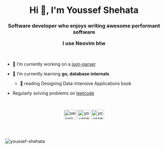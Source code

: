 <h1 align="center">Hi 👋, I'm Youssef Shehata</h1>
<h3 align="center">Software developer who enjoys writing awesome performant software

I use Neovim btw</h3>
 
<br>

- 🔭 I’m currently working on a [json-parser](https://github.com/Youssef-Shehata/json-parser)

- 🌱 I’m currently learning **go, database internals**
  - 📖 reading Designing Data-Intensive Applications book

- Regularly solving problems on [leetcode](https://leetcode.com/youssefshehata58/)

<br>



<p align="center">
<a href="https://twitter.com/seijuro_tj" target="blank"><img align="center" src="https://raw.githubusercontent.com/rahuldkjain/github-profile-readme-generator/master/src/images/icons/Social/twitter.svg" alt="seijuro_tj" height="30" width="40" /></a>
<a href="https://linkedin.com/in/youssef-shehata-shaaban" target="blank"><img align="center" src="https://raw.githubusercontent.com/rahuldkjain/github-profile-readme-generator/master/src/images/icons/Social/linked-in-alt.svg" alt="youssef-shehata-shaaban" height="30" width="40" /></a>
<a href="https://www.leetcode.com/youssefshehata58" target="blank"><img align="center" src="https://raw.githubusercontent.com/rahuldkjain/github-profile-readme-generator/master/src/images/icons/Social/leet-code.svg" alt="youssefshehata58" height="30" width="40" /></a>
</p>
<br>
<br>


<p><img align="center" src="https://github-readme-stats.vercel.app/api/top-langs?username=youssef-shehata&show_icons=true&locale=en&layout=compact" alt="youssef-shehata" /></p>
